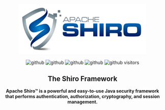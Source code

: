 <p align="center"><img width="400" src="README.assets/shiro_logo.png"></p>

<p align="center">
  <a><img src="https://img.shields.io/badge/version - 1.14.5+-red.svg" alt="github"></a>
  <a><img src="https://img.shields.io/badge/features - Simple | Powerful | Secure-8fc.svg" alt="github"></a>
  <a><img src="https://img.shields.io/badge/ide - Goland-7ab.svg" alt="github"></a>
  <a><img src="https://img.shields.io/badge/vcs - Git-5cd" alt="github"></a>
  <a><img src="https://visitor-badge.glitch.me/badge?page_id=Jia-Jingnan.Jia-Jingnan" alt="github visitors"></a>
</p>
<h2 align="center">The Shiro Framework</h2>
<p align="center"><b>Apache Shiro™ is a powerful and easy-to-use Java security framework that performs authentication, authorization, cryptography, and session management.</b></p>


